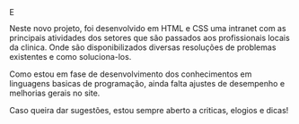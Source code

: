 <img src="https://i.ibb.co/j3J4nFD/EN-logo-final.png" alt="EN-logo-final" border="0" height="15" width="15">

Neste novo projeto, foi desenvolvido em HTML e CSS uma intranet com as principais atividades dos setores que são passados aos profissionais locais da clinica. Onde são disponibilizados diversas resoluções de problemas existentes e como soluciona-los.

Como estou em fase de desenvolvimento dos conhecimentos em linguagens basicas de programação, ainda falta ajustes de desempenho e melhorias gerais no site.

Caso queira dar sugestões, estou sempre aberto a criticas, elogios e dicas!
